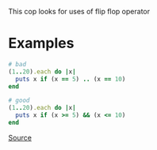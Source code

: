 
This cop looks for uses of flip flop operator

# Examples

```ruby
# bad
(1..20).each do |x|
  puts x if (x == 5) .. (x == 10)
end

# good
(1..20).each do |x|
  puts x if (x >= 5) && (x <= 10)
end
```

[Source](http://www.rubydoc.info/gems/rubocop/RuboCop/Cop/Style/FlipFlop)